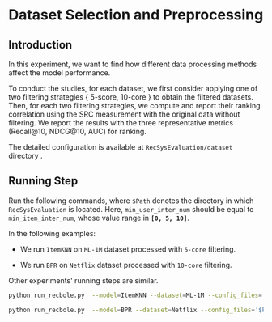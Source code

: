 # Dataset Selection and Preprocessing

## Introduction

In this experiment,  we want to find how different data processing methods affect the model performance.

To conduct the studies, for each dataset, we first consider applying one of two filtering strategies { 5-score, 10-core } to obtain the filtered datasets. Then, for each two filtering strategies, we compute and report their ranking correlation using the SRC measurement  with the original data without filtering. We report the results with the three representative metrics (Recall@10, NDCG@10, AUC) for ranking. 

The detailed configuration is available at `RecSysEvaluation/dataset` directory . 

## Running Step

Run the following commands, where `$Path` denotes the directory in which `RecSysEvaluation` is located. Here, `min_user_inter_num` should be equal to `min_item_inter_num`, whose value range in **`[0, 5, 10]`**.

In the following examples: 

- We run `ItemKNN` on `ML-1M` dataset processed with `5-core` filtering. 

- We run `BPR` on `Netflix` dataset processed with `10-core` filtering.

Other experiments' running steps are similar.

```bash
python run_recbole.py  --model=ItemKNN --dataset=ML-1M --config_files='$Path/RecSysEvaluation/dataset/ML-1M.yaml RecSysEvaluation/experiment/dataset_selection_and_processing/hyper_parameters/ML-1M/ItemKNN.yaml' --min_user_inter_num=5 --min_item_inter_num=5

python run_recbole.py  --model=BPR --dataset=Netflix --config_files='$Path/RecSysEvaluation/dataset/Netflix.yaml RecSysEvaluation/experiment/dataset_selection_and_processing/hyper_parameters/Netflix/BPR.yaml' --min_user_inter_num=10 --min_item_inter_num=10
```









   

   